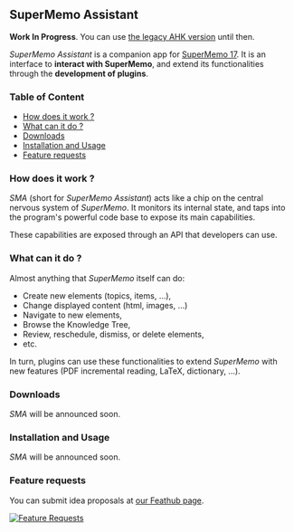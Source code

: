 ## SuperMemo Assistant

**Work In Progress**. You can use [the legacy AHK version](https://github.com/supermemo/SuperMemoScripts) until then.

*SuperMemo Assistant* is a companion app for [SuperMemo 17](https://super-memo.com/supermemo17.html). It is an interface to **interact with SuperMemo**, and extend its functionalities through the **development of plugins**.

### Table of Content
- [How does it work ?](#how-does-it-work-)
- [What can it do ?](#what-can-it-do-)
- [Downloads](#downloads)
- [Installation and Usage](#installation-and-usage)
- [Feature requests](#feature-requests)

### How does it work ?

*SMA* (short for *SuperMemo Assistant*) acts like a chip on the central nervous system of *SuperMemo*. It monitors its internal state, and taps into the program's powerful code base to expose its main capabilities.

These capabilities are exposed through an API that developers can use.

### What can it do ?

Almost anything that *SuperMemo* itself can do:
- Create new elements (topics, items, ...),
- Change displayed content (html, images, ...)
- Navigate to new elements,
- Browse the Knowledge Tree,
- Review, reschedule, dismiss, or delete elements,
- etc.

In turn, plugins can use these functionalities to extend *SuperMemo* with new features (PDF incremental reading, LaTeX, dictionary, ...).

### Downloads

*SMA* will be announced soon.

### Installation and Usage

*SMA* will be announced soon.

### Feature requests

You can submit idea proposals at [our Feathub page](https://feathub.com/supermemo/SuperMemoAssistant).

[![Feature Requests](http://feathub.com/supermemo/SuperMemoAssistant?format=svg)](http://feathub.com/supermemo/SuperMemoAssistant)
